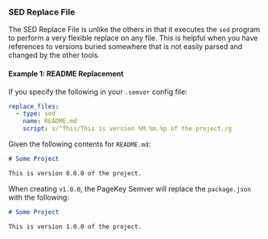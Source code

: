 ### SED Replace File

The SED Replace File is unlike the others in that it executes the `sed` program to perform a very flexible replace on any file. This is helpful when you have references to versions buried somewhere that is not easily parsed and changed by the other tools.

#### Example 1: README Replacement

If you specify the following in your `.semver` config file:

```yaml
replace_files:
  - type: sed
    name: README.md
    script: s/^This/This is version %M.%m.%p of the project./g
```

Given the following contents for `README.md`:

```md
# Some Project

This is version 0.0.0 of the project.
```

When creating `v1.0.0`, the PageKey Semver will replace the `package.json` with the following:

```md
# Some Project

This is version 1.0.0 of the project.
```
